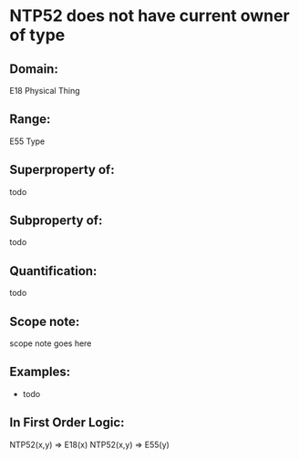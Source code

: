 # NTP52 does not have current owner of type

## Domain: 

E18 Physical Thing

## Range: 

E55 Type

## Superproperty of: 

todo

## Subproperty of: 

todo

## Quantification: 

todo

## Scope note: 

scope note goes here

## Examples: 

* todo

## In First Order Logic: 

NTP52(x,y) ⇒ E18(x)
NTP52(x,y) ⇒ E55(y)

